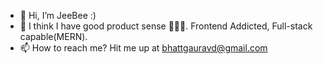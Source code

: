 - 👋 Hi, I’m JeeBee :)
- 🌱 I think I have good product sense 🤷🏻‍♂️. Frontend Addicted, Full-stack capable(MERN).
- 📫 How to reach me? Hit me up at bhattgauravd@gmail.com

<!---
jeebeez/jeebeez is a ✨ special ✨ repository because its `README.md` (this file) appears on your GitHub profile.
You can click the Preview link to take a look at your changes.
--->
